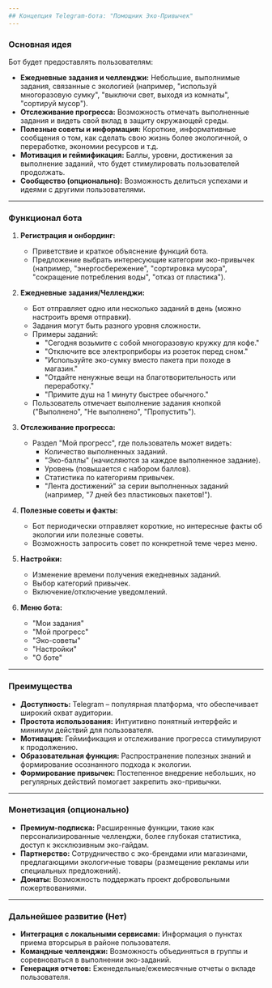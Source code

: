 ```yaml
---
## Концепция Telegram-бота: "Помощник Эко-Привычек"
---
```


### Основная идея

Бот будет предоставлять пользователям:

* **Ежедневные задания и челленджи:** Небольшие, выполнимые задания, связанные с экологией (например, "используй многоразовую сумку", "выключи свет, выходя из комнаты", "сортируй мусор").
* **Отслеживание прогресса:** Возможность отмечать выполненные задания и видеть свой вклад в защиту окружающей среды.
* **Полезные советы и информация:** Короткие, информативные сообщения о том, как сделать свою жизнь более экологичной, о переработке, экономии ресурсов и т.д.
* **Мотивация и геймификация:** Баллы, уровни, достижения за выполнение заданий, что будет стимулировать пользователей продолжать.
* **Сообщество (опционально):** Возможность делиться успехами и идеями с другими пользователями.

---

### Функционал бота

1.  **Регистрация и онбординг:**
    * Приветствие и краткое объяснение функций бота.
    * Предложение выбрать интересующие категории эко-привычек (например, "энергосбережение", "сортировка мусора", "сокращение потребления воды", "отказ от пластика").

2.  **Ежедневные задания/Челленджи:**
    * Бот отправляет одно или несколько заданий в день (можно настроить время отправки).
    * Задания могут быть разного уровня сложности.
    * Примеры заданий:
        * "Сегодня возьмите с собой многоразовую кружку для кофе."
        * "Отключите все электроприборы из розеток перед сном."
        * "Используйте эко-сумку вместо пакета при походе в магазин."
        * "Отдайте ненужные вещи на благотворительность или переработку."
        * "Примите душ на 1 минуту быстрее обычного."
    * Пользователь отмечает выполнение задания кнопкой ("Выполнено", "Не выполнено", "Пропустить").

3.  **Отслеживание прогресса:**
    * Раздел "Мой прогресс", где пользователь может видеть:
        * Количество выполненных заданий.
        * "Эко-баллы" (начисляются за каждое выполненное задание).
        * Уровень (повышается с набором баллов).
        * Статистика по категориям привычек.
        * "Лента достижений" за серии выполненных заданий (например, "7 дней без пластиковых пакетов!").

4.  **Полезные советы и факты:**
    * Бот периодически отправляет короткие, но интересные факты об экологии или полезные советы.
    * Возможность запросить совет по конкретной теме через меню.

5.  **Настройки:**
    * Изменение времени получения ежедневных заданий.
    * Выбор категорий привычек.
    * Включение/отключение уведомлений.

6.  **Меню бота:**
    * "Мои задания"
    * "Мой прогресс"
    * "Эко-советы"
    * "Настройки"
    * "О боте"

---

### Преимущества

* **Доступность:** Telegram – популярная платформа, что обеспечивает широкий охват аудитории.
* **Простота использования:** Интуитивно понятный интерфейс и минимум действий для пользователя.
* **Мотивация:** Геймификация и отслеживание прогресса стимулируют к продолжению.
* **Образовательная функция:** Распространение полезных знаний и формирование осознанного подхода к экологии.
* **Формирование привычек:** Постепенное внедрение небольших, но регулярных действий помогает закрепить эко-привычки.

---

### Монетизация (опционально)

* **Премиум-подписка:** Расширенные функции, такие как персонализированные челленджи, более глубокая статистика, доступ к эксклюзивным эко-гайдам.
* **Партнерство:** Сотрудничество с эко-брендами или магазинами, предлагающими экологичные товары (размещение рекламы или специальных предложений).
* **Донаты:** Возможность поддержать проект добровольными пожертвованиями.

---

### Дальнейшее развитие (Нет)

* **Интеграция с локальными сервисами:** Информация о пунктах приема вторсырья в районе пользователя.
* **Командные челленджи:** Возможность объединяться в группы и соревноваться в выполнении эко-заданий.
* **Генерация отчетов:** Еженедельные/ежемесячные отчеты о вкладе пользователя.

